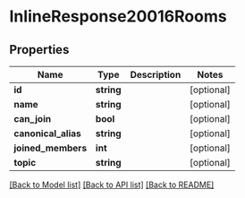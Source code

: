 # InlineResponse20016Rooms

## Properties
Name | Type | Description | Notes
------------ | ------------- | ------------- | -------------
**id** | **string** |  | [optional] 
**name** | **string** |  | [optional] 
**can_join** | **bool** |  | [optional] 
**canonical_alias** | **string** |  | [optional] 
**joined_members** | **int** |  | [optional] 
**topic** | **string** |  | [optional] 

[[Back to Model list]](../../README.md#documentation-for-models) [[Back to API list]](../../README.md#documentation-for-api-endpoints) [[Back to README]](../../README.md)

